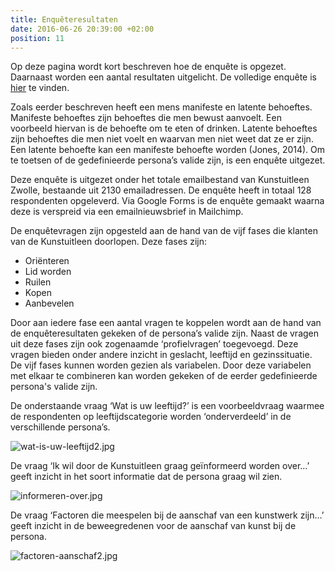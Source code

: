 ```yaml
---
title: Enquêteresultaten
date: 2016-06-26 20:39:00 +02:00
position: 11
---
```


Op deze pagina wordt kort beschreven hoe de enquête is opgezet. Daarnaast worden een aantal resultaten uitgelicht. De volledige enquête is [hier](http://hndbk.siteleaf.net/weten/de-enquetevragen/) te vinden.

Zoals eerder beschreven heeft een mens manifeste en latente behoeftes. Manifeste behoeftes zijn behoeftes die men bewust aanvoelt. Een voorbeeld hiervan is de behoefte om te eten of drinken. Latente behoeftes zijn behoeftes die men niet voelt en waarvan men niet weet dat ze er zijn. Een latente behoefte kan een manifeste behoefte worden (Jones, 2014). Om te toetsen of de gedefinieerde persona’s valide zijn, is een enquête uitgezet. 

Deze enquête is uitgezet onder het totale emailbestand van Kunstuitleen Zwolle, bestaande uit 2130 emailadressen. De enquête heeft in totaal 128 respondenten opgeleverd. Via Google Forms is de enquête gemaakt waarna deze is verspreid via een emailnieuwsbrief in Mailchimp. 

De enquêtevragen zijn opgesteld aan de hand van de vijf fases die klanten van de Kunstuitleen doorlopen. Deze fases zijn:

* Oriënteren
* Lid worden
* Ruilen
* Kopen
* Aanbevelen

Door aan iedere fase een aantal vragen te koppelen wordt aan de hand van de enquêteresultaten gekeken of de persona’s valide zijn. Naast de vragen uit deze fases zijn ook zogenaamde ‘profielvragen’ toegevoegd. Deze vragen bieden onder andere inzicht in geslacht, leeftijd en gezinssituatie. De vijf fases kunnen worden gezien als variabelen. Door deze variabelen met elkaar te combineren kan worden gekeken of de eerder gedefinieerde persona's valide zijn. 

De onderstaande vraag ‘Wat is uw leeftijd?’ is een voorbeeldvraag waarmee de respondenten op leeftijdscategorie worden ‘onderverdeeld’ in de verschillende persona’s. 

![wat-is-uw-leeftijd2.jpg](/uploads/wat-is-uw-leeftijd2.jpg)


De vraag ‘Ik wil door de Kunstuitleen graag geïnformeerd worden over…’ geeft inzicht in het soort informatie dat de persona graag wil zien. 

![informeren-over.jpg](/uploads/informeren-over.jpg)


De vraag ‘Factoren die meespelen bij de aanschaf van een kunstwerk zijn…’ geeft inzicht in de beweegredenen voor de aanschaf van kunst bij de persona. 

![factoren-aanschaf2.jpg](/uploads/factoren-aanschaf2.jpg)


